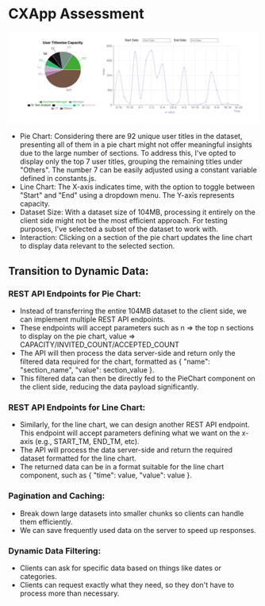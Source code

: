 # CXApp Assessment
![alt text](<Screenshot 2024-04-23 at 1.40.14 AM.png>)
- Pie Chart: Considering there are 92 unique user titles in the dataset, presenting all of them in a pie chart might not offer meaningful insights due to the large number of sections. To address this, I've opted to display only the top 7 user titles, grouping the remaining titles under "Others". The number 7 can be easily adjusted using a constant variable defined in constants.js.
- Line Chart: The X-axis indicates time, with the option to toggle between "Start" and "End" using a dropdown menu. The Y-axis represents capacity.
- Dataset Size: With a dataset size of 104MB, processing it entirely on the client side might not be the most efficient approach. For testing purposes, I've selected a subset of the dataset to work with.
- Interaction: Clicking on a section of the pie chart updates the line chart to display data relevant to the selected section.

## Transition to Dynamic Data:
### REST API Endpoints for Pie Chart:
- Instead of transferring the entire 104MB dataset to the client side, we can implement multiple REST API endpoints.
- These endpoints will accept parameters such as n => the top n sections to display on the pie chart, value => CAPACITY/INVITED_COUNT/ACCEPTED_COUNT
- The API will then process the data server-side and return only the filtered data required for the chart, formatted as { "name": "section_name", "value": section_value }.
- This filtered data can then be directly fed to the PieChart component on the client side, reducing the data payload significantly.
### REST API Endpoints for Line Chart:
- Similarly, for the line chart, we can design another REST API endpoint. This endpoint will accept parameters defining what we want on the x-axis (e.g., START_TM, END_TM, etc).
- The API will process the data server-side and return the required dataset formatted for the line chart.
- The returned data can be in a format suitable for the line chart component, such as { "time": value, "value": value }.
### Pagination and Caching:
- Break down large datasets into smaller chunks so clients can handle them efficiently.
- We can save frequently used data on the server to speed up responses.
### Dynamic Data Filtering:
- Clients can ask for specific data based on things like dates or categories.
- Clients can request exactly what they need, so they don't have to process more than necessary.